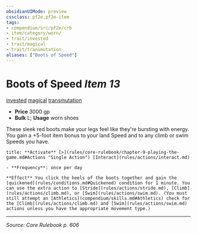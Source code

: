 ```yaml
---
obsidianUIMode: preview
cssclass: pf2e,pf2e-item
tags:
- compendium/src/pf2e/crb
- item/category/worn/
- trait/invested
- trait/magical
- trait/transmutation
aliases: ["Boots of Speed"]
---
```

# Boots of Speed *Item 13*  
[invested](invested.md "Invested Item Trait")  [magical](magical.md "Magical Item Trait")  [transmutation](transmutation.md "Transmutation School Trait")  

- **Price** 3000 gp
- **Bulk** L; **Usage** worn shoes

These sleek red boots make your legs feel like they're bursting with energy. You gain a +5-foot item bonus to your land Speed and to any climb or swim Speeds you have.

```ad-embed-ability
title: **Activate** [>](rules/core-rulebook/chapter-9-playing-the-game.md#Actions "Single Action") [Interact](rules/actions/interact.md)

- **Frequency**: once per day

**Effect** You click the heels of the boots together and gain the [quickened](rules/conditions.md#Quickened) condition for 1 minute. You can use the extra action to [Stride](rules/actions/stride.md), [Climb](rules/actions/climb.md), or [Swim](rules/actions/swim.md). (You must still attempt an [Athletics](compendium/skills.md#Athletics) check for the [Climb](rules/actions/climb.md) and [Swim](rules/actions/swim.md) actions unless you have the appropriate movement type.)
```


---
*Source: Core Rulebook p. 606*